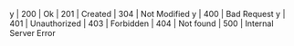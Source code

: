 y | 200 | Ok
  | 201 | Created
  | 304 | Not Modified
y | 400 | Bad Request
y | 401 | Unauthorized
  | 403 | Forbidden
  | 404 | Not found
  | 500 | Internal Server Error
